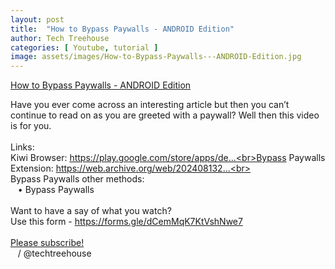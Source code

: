 ```yaml
---
layout: post
title:  "How to Bypass Paywalls - ANDROID Edition"
author: Tech Treehouse
categories: [ Youtube, tutorial ]
image: assets/images/How-to-Bypass-Paywalls---ANDROID-Edition.jpg
---
```


[How to Bypass Paywalls - ANDROID Edition](https://youtube.com/watch?v=pe_qZuaCIxI)

Have you ever come across an interesting article but then you can’t continue to read on as you are greeted with a paywall? Well then this video is for you.<br><br>Links:<br>Kiwi Browser: https://play.google.com/store/apps/de...<br>Bypass Paywalls Extension: https://web.archive.org/web/202408132...<br><br>Bypass Paywalls other methods: <br>   • Bypass Paywalls  <br><br>Want to have a say of what you watch?<br>Use this form - https://forms.gle/dCemMqK7KtVshNwe7<br><br>[Please subscribe!](https://youtube.com/techtreehouse/?sub_confirmation=1)<br>   / @techtreehouse

